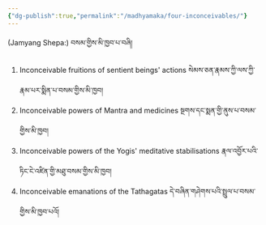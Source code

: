 ```yaml
---
{"dg-publish":true,"permalink":"/madhyamaka/four-inconceivables/"}
---
```


(Jamyang Shepa:) བསམ་གྱིས་མི་ཁྱབ་པ་བཞི།
1. Inconceivable fruitions of sentient beings' actions སེམས་ཅན་རྣམས་ཀྱི་ལས་ཀྱི་རྣམ་པར་སྨིན་པ་བསམ་གྱིས་མི་ཁྱབ། 
2. Inconceivable powers of Mantra and medicines སྔགས་དང་སྨན་གྱི་ནུས་པ་བསམ་གྱིས་མི་ཁྱབ། 
3. Inconceivable powers of the Yogis' meditative stabilisations རྣལ་འབྱོར་པའི་ཏིང་ངེ་འཛིན་གྱི་མཐུ་བསམ་གྱིས་མི་ཁྱབ། 
4. Inconceivable emanations of the Tathagatas དེ་བཞིན་གཤེགས་པའི་སྤྲུལ་པ་བསམ་གྱིས་མི་ཁྱབ་པའོ།


